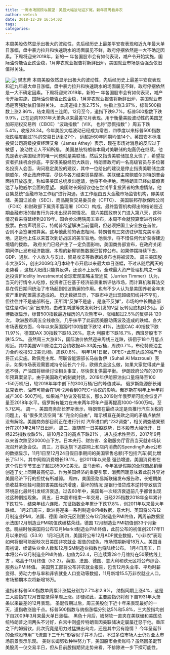 ```yaml
---
title: 一周市场回顾与展望：美股大幅波动迎岁尾，新年首周看非农
author: wetech
date: 2018-12-29 16:54:02
tags: 
categories: 
---
```

本周美股依然显示出极大的波动性，先后经历史上最差平安夜表现和近九年最大单日涨幅，盘中暴力拉升和快速跳水的场面屡见不鲜，政府停摆依然是一大不确定因素。下周将迎来2019年，新的一 年各国股市会有如何表现，减产令开始实施，国际油价能否止跌企稳，1月非农就业报告将新鲜出炉，美国就业市场是否强劲依旧值得关注。
<!-- more -->
<img align="center" border="0" src="https://imgcdn.yicai.com/uppics/images/2018/12/3d63fb61f42fae1c1613d3a7eba467a4.jpg" />
<img align="center" border="0" src="https://imgcdn.yicai.com/uppics/images/2018/12/94a3d82a87a0f9802c7904e9c07302cf.jpg" />
樊志菁
本周美股依然显示出极大的波动性，先后经历史上最差平安夜表现和近九年最大单日涨幅，盘中暴力拉升和快速跳水的场面屡见不鲜，政府停摆依然是一大不确定因素。下周将迎来2019年，新的一 年各国股市会有如何表现，减产令开始实施，国际油价能否止跌企稳，1月非农就业报告将新鲜出炉，美国就业市场是否强劲依旧值得关注。
本周道指上涨2.75%，纳指上涨3.97%，标普500指数上涨2.86%，结束周线三连阴。12月至今，道指下跌9.7%，标普500指数下跌9.9%，正在迈向1931年大萧条以来最差12月表现。用于衡量美股波动性的美国芝加哥期权交易所（CBOE）“波动指数”（VIX， 也称“恐慌指数” ）周五下跌5.4%，收报28.34。今年美股大幅波动已经成为常态，四季度以来标普500指数涨跌幅度超过1%的交易日达到27个， 远超近60年同期均值14个。英国安本标准投资公司高级投资经理艾希（James Athey）表示，现在市场对消息的反应过于敏感 ，波动性让人不知所措。
美国总统特朗普本周对美联储的炮轰仍在继续，他先是表示美国经济的唯一问题就是美联储，然后又指责美联储加息太快了，希望投资者抓住机会抄底。平安夜美股经历大跌后，特朗普政府的一名高级官员与多位著名投资人会面，询问稳定美股的建议，其中一位给出的建议是停止指责美联储主席鲍威尔、停止政府停摆，尽快与各方结束贸易摩擦。美联储主席鲍威尔对特朗普会面持开放态度，称如果美国总统发出邀请，他将不会拒绝。而特朗普已经向幕僚表达了与鲍威尔会面的愿望。
美国财长姆努钦也在尝试平复投资者的焦虑情绪，他召集总统“金融市场工作组”进行沟通，该工作组由五大金融市场监管机构，即美联储、美国证监会（SEC）、商品期货交易委员会（CFTC）、 美国联邦存款保险公司（FDIC）和财政部下属货币监理署（OCC）构成，最终监管机构得出的结论是近期金融市场的抛售行为并未出现异常情况。
周六美国政府关门进入第八天，这种情况看来将延续到2019年。国会参众两院周五宣布，本周不会就预算案进行任何投票。白宫声明显示，特朗普希望解决当前僵局，但必须把国土安全放在首位， 否则不会签署预算案。这与他此前的表态相同，特朗普周三突访驻伊拉克美军基地，这是他上任以来首次到访战区的美军驻地。他表示，将不惜任何代价获得建边境墙的拨款。
政府关门已经产生了一定负面影响，美国商务部宣布，在政府关闭期间停止发布经济数据，本周的新屋销售数据已暂停公布。如果停摆持续下去，GDP、通胀、个人收入与支出、贸易收支等数据的发布也将被波及。
周三美国股市大涨5%，创出2009年3月本轮牛市开启以来最大单日涨幅，不过从随后两天的走势看 ，这根大阳线只能算反弹，还谈不上反转。全球最大资产管理机构之一富达投资(Fidelity Investments)全球宏观策略主管迪莫（Jurrien Timmer）认为，当天的行情令人吃惊，投资者正在基于经济前景重新评估市场，而计算机和算法交易在假日期间统治了市场起到推波助澜的作用。也有不少人认为是美国养老金年末资产重新配置需求造成的。
历史数据显示，下跌市中途出现超级阳线并不罕见，但往往并不是底部所在，正所谓“反弹不是底 ，是底不反弹”，市场的中长期底部往往是时间“磨”出来的，由政策刺激等突发利好引发的V型 反转见底相对少见。彭博数据显示，标普500指数最近经历的八次熊市中，涨幅超过2.5%的反弹共 120次。
欧洲股市周五全线收涨，几乎抹平了此前因美股动荡波及造成的跌幅。各大市场表现方面，今年以来英国富时100指数下跌12.41%，法国CAC 40指数下跌11.97%，德国DAX 30指数下跌18.26%。意大 利股市下跌16.7%，西班牙股市下跌15.5%。
虽然周三大涨8%，国际油价依然迎来周线三连跌，徘徊于18个月低点附近。其中美国WTI原油主力合约收报45.33美元/桶，周跌0.7%，布伦特原油主力合约收报52.2美元/桶，周跌0.8%。
明年1月1日起，OPEC+此前达成的减产令将正式实施。欧佩克主席、阿联酋能源部长马兹鲁伊（Suhail Al Mazrouei）表示，如果市场表现需要减持令延长六个月，欧佩克会这么做，如果大家觉得减产量还不够，产油国将继续讨论相关事宜，尽快恢复供需平衡。
伊朗政府公布的2019年预算案显示，由于美国政府的制裁封锁，2019年伊朗原油出口量将降至100 -150万桶/日，较2018年年中创下的300万桶/日的峰值减半。
俄罗斯能源部长诺瓦克表示，油市可能会在1月-2月看到OPEC+协议的影响。俄罗斯在明年上半年将减产300-500万吨。如果减产协议没有延长，那么2019财年俄罗斯可能会恢复产量至2018年水平。俄罗斯有能力在未来两年将年产量再提高1000-1500万吨，至5.7亿吨。
周一，美国商务部长罗斯表示，特朗普在最终决定是否推行汽车关税的问题上，有“很多灵活空间 ”和“完全的自由”，暗示横亘在美欧之间的矛盾点依然没有解除。美国商务部目前正在进行针对 汽车进口的“232调查”，相关调查结果预计在2019年2月17日出炉。
周二，跟随前一日美股跌势，日本股市大幅低开，日经225指数收跌5%，较10月2日的高点下跌21% ，进入技术性熊市，2017年9月以来首次跌至20000点下方。日本央行、财务省、金融服务厅官员当天就市场状况召开紧急会议。
周三，万事达旗下追踪网上和店内消费的SpendingPulse公布的数据显示，11月1日至12月24日假日季期间的美国零售总额(不包括汽车)同比增长了5.1%，其中网购消费增长19.1%，创2011年以来最 强劲增速，美国消费者在这个假日季节支出了超过8500亿美元。亚马逊称，今年圣诞假期的全球商品销量创造了史上同期最高纪录。作为美国经济的重要引擎，消费回暖意味着此前外界对美国经济下行的担忧有所减弱。
周四，美国圣路易斯联储发布报告称，长短期美债收益率倒挂可能损害美国经济增速，最坏的情况 是银行借贷成本逆转导致信贷环境恶化最终引发经济衰退。过去60年中，美国每一次经济衰退前几乎都曾出现过这种倒挂现象。
周五，日本股市结束一年交易，日经225指数2018年全年累计下跌12%，结束年线六连阳。东证指数全年累计下跌17.8%，创2011年以来最大年跌幅。
1月2日周三，欧洲将迎来一系列制造业PMI数据，意大利、英国将公布12月制造业PMI，法国、德国 和欧元区则要公布12月制造业PMI终值，两周前数据显示法国12月制造业PMI初值跌破枯荣线，德国 12月制造业PMI初值创33个月新低。晚些时候美国将公布12月Markit制造业PMI终值，此前公布的初值创2017年11月以来新低（53.9）
1月3日周四，美国将公布12月ADP就业数据，“小非农”表现如何将很可能反映次日美国非农就业 报告的成色，市场预期新增18万人。美国当周初请、续请失业金人数和12月ISM制造业指数也将陆续公布。
1月4日周五，日本将公布12月制造业PMI终值，初值为52.4，已连续第28个月维持在50荣枯线上方 ，略高于11月终值（52.2）。英国、法国、德国、意大利和欧元区将公布综合、服务业PMI终值。 美国劳工部将公布非农就业报告，包含12月失业率、平均时薪变得、劳动力参与率和非农就业人口变动等数据，11月新增15.5万非农就业人口，市场预期本次将新增18万。
 
 
道指和标普500指数单周累计涨幅分别为2.7%和2.9%， 纳指同期上涨4%，这是三大股指在12月首度录得单周上涨。即便如此，主要股指仍将创下自1931年大萧条以来最差的12月表现。
圣诞假期过后，周三美股创下近十年来表现最好的一天，道指收涨逾千点。标普500指数与纳指涨幅分别达5%和5.8%，三大股指均创下自2009年3月来最大单日涨幅。
黑色十月后，姆努钦一直夹在美联储和美国总统特朗普之间两头不讨好，白宫中则盛传特朗普因美联储决定屡屡迁怒于他。重压之下的姆努钦，此次究竟是用力过猛搞出乌龙，还是其中另有隐情？
今年圣诞节的全球股市用“飞流直下三千尺”形容似乎并不为过，不过多位市场人士仍对亚太市场前景表示乐观。
美财长姆努钦种种努力下，美国股市会卖账吗？虽然因圣诞节美股周一仅交易半日，但从目前股指期货走势来看，不排除进一步下探可能性。
